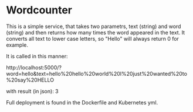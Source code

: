 # Wordcounter

This is a simple service, that takes two parametrs, text (string) and word (string) and then returns how many times the word appeared in the text.
It converts all text to lower case letters, so "Hello" will always return 0 for example.

It is called in this manner:

http://localhost:5000/?word=hello&text=hello%20hello%20world%20I%20just%20wanted%20to%20say%20HELLO

with result (in json): 
3

Full deployment is found in the Dockerfile and Kubernetes yml.
